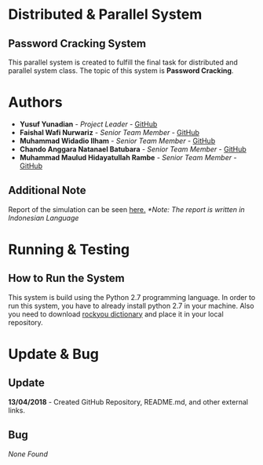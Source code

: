 # Distributed & Parallel System
## Password Cracking System

This parallel system is created to fulfill the final task for distributed and parallel system class. The topic of this system is __Password Cracking__.

# Authors
* __Yusuf Yunadian__ - _Project Leader_ - [GitHub](https://github.com/chandonatanael)
* __Faishal Wafi Nurwariz__ - _Senior Team Member_ - [GitHub](https://github.com/faishalwafi)
* __Muhammad Widadio Ilham__ - _Senior Team Member_ - [GitHub](https://github.com/dioilham)
* __Chando Anggara Natanael Batubara__ - _Senior Team Member_ - [GitHub](https://github.com/chandonatanael)
* __Muhammad Maulud Hidayatullah Rambe__ - _Senior Team Member_ - [GitHub](https://github.com/mmauludhr)

## Additional Note
Report of the simulation can be seen [here.](https://drive.google.com/open?id=1jaI6eooyWWIcKGAMSVnSrkc9LcWbBamf3Py4pmhyuiE) _*Note: The report is written in Indonesian Language_

# Running & Testing
## How to Run the System
This system is build using the Python 2.7 programming language. In order to run this system, you have to already install python 2.7 in your machine.
Also you need to download [rockyou dictionary](https://drive.google.com/open?id=1PX6XJZBaVwP5fIEfGbUDN2Wlq-TAjK5b) and place it in your local repository.

# Update & Bug
## Update
__13/04/2018__ - Created GitHub Repository, README.md, and other external links.

## Bug
*None Found*
